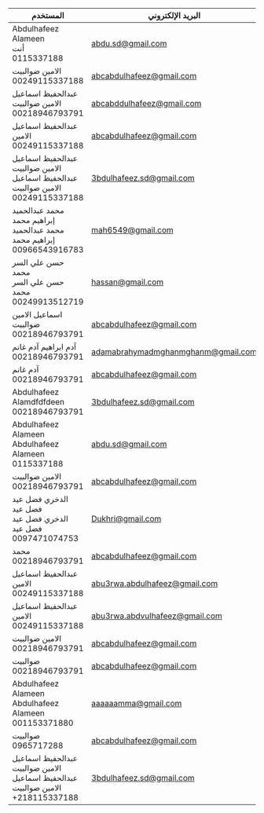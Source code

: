 | المستخدم                                                                               | البريد الإلكتروني                  | الدور          | الإجراءات |
| -------------------------------------------------------------------------------------- | ---------------------------------- | -------------- | --------- |
| Abdulhafeez Alameen<br>أنت<br>0115337188                                               | abdu.sd@gmail.com                  | المدير عام     |           |
| الامين ضوالبيت<br>00249115337188                                                       | abcabdulhafeez@gmail.com           | مدير التواصل   |           |
| عبدالحفيظ اسماعيل الامين ضوالبيت<br>00218946793791                                     | abcabddulhafeez@gmail.com          | مشرف           |           |
| عبدالحفيظ اسماعيل الامين<br>00249115337188                                             | abcabdulhafeez@gmail.com           | مدير المالية   |           |
| عبدالحفيظ اسماعيل الامين ضوالبيت<br>عبدالحفيظ اسماعيل الامين ضوالبيت<br>00249115337188 | 3bdulhafeez.sd@gmail.com           | مدير التواصل   |           |
| محمد عبدالحميد إبراهيم محمد<br>محمد عبدالحميد إبراهيم محمد<br>00966543916783           | mah6549@gmail.com                  | المدير عام     |           |
| حسن علي السر محمد<br>حسن علي السر محمد<br>00249913512719                               | hassan@gmail.com                   | مشرف           |           |
| اسماعيل الامين ضوالبيت<br>00218946793791                                               | abcabdulhafeez@gmail.com           | المدير عام     |           |
| آدم ابراهيم آدم غانم<br>00218946793791                                                 | adamabrahymadmghanmghanm@gmail.com | مدير المالية   |           |
| آدم غانم<br>00218946793791                                                             | abcabdulhafeez@gmail.com           | المدير عام     |           |
| Abdulhafeez Alamdfdfdeen<br>00218946793791                                             | 3bdulhafeez.sd@gmail.com           | مشاهد          |           |
| Abdulhafeez Alameen<br>Abdulhafeez Alameen<br>0115337188                               | abdu.sd@gmail.com                  | مدير التبرعات  |           |
| الامين ضوالبيت<br>00218946793791                                                       | abcabdulhafeez@gmail.com           | المدير عام     |           |
| الدخري فضل عيد فضل عيد<br>الدخري فضل عيد فضل عيد<br>0097471074753                      | Dukhri@gmail.com                   | مشرف           |           |
| محمد<br>00218946793791                                                                 | abcabdulhafeez@gmail.com           | منسق المتطوعين |           |
| عبدالحفيظ اسماعيل الامين<br>00249115337188                                             | abu3rwa.abdulhafeez@gmail.com      | مدير التواصل   |           |
| عبدالحفيظ اسماعيل الامين<br>00249115337188                                             | abu3rwa.abdvulhafeez@gmail.com     | مدير التواصل   |           |
| الامين ضوالبيت<br>00218946793791                                                       | abcabdulhafeez@gmail.com           | المدير عام     |           |
| ضوالبيت<br>00218946793791                                                              | abcabdulhafeez@gmail.com           | مشرف           |           |
| Abdulhafeez Alameen<br>Abdulhafeez Alameen<br>001153371880                             | aaaaaamma@gmail.com                | مدير الحملات   |           |
| ضوالبيت<br>0965717288                                                                  | abcabdulhafeez@gmail.com           | المدير عام     |           |
| عبدالحفيظ اسماعيل الامين ضوالبيت<br>عبدالحفيظ اسماعيل الامين ضوالبيت<br>+218115337188  | 3bdulhafeez.sd@gmail.com           | مدير التواصل   |           |
